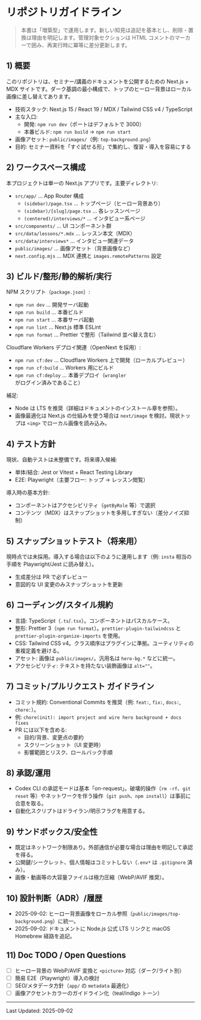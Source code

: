 # リポジトリガイドライン

> 本書は「増築型」で運用します。新しい知見は追記を基本とし、削除・置換は理由を明記します。管理対象セクションは HTML コメントのマーカーで囲み、再実行時に冪等に差分更新します。

## 1) 概要

<!-- codex-managed:start overview -->
このリポジトリは、セミナー/講義のドキュメントを公開するための Next.js + MDX サイトです。ダーク基調の最小構成で、トップのヒーロー背景はローカル画像に差し替えてあります。

- 技術スタック: Next.js 15 / React 19 / MDX / Tailwind CSS v4 / TypeScript
- 主な入口:
  - 開発: `npm run dev`（ポートはデフォルトで 3000）
  - 本番ビルド: `npm run build` → `npm run start`
- 画像アセット: `public/images/`（例: `top-background.png`）
- 目的: セミナー資料を「すぐ試せる形」で集約し、復習・導入を容易にする
<!-- codex-managed:end overview -->

## 2) ワークスペース構成

<!-- codex-managed:start workspace -->
本プロジェクトは単一の Next.js アプリです。主要ディレクトリ:

- `src/app/` … App Router 構成
  - `(sidebar)/page.tsx` … トップページ（ヒーロー背景あり）
  - `(sidebar)/[slug]/page.tsx` … 各レッスンページ
  - `(centered)/interviews/*` … インタビュー系ページ
- `src/components/` … UI コンポーネント群
- `src/data/lessons/*.mdx` … レッスン本文（MDX）
- `src/data/interviews*` … インタビュー関連データ
- `public/images/` … 画像アセット（背景画像など）
- `next.config.mjs` … MDX 連携と `images.remotePatterns` 設定
<!-- codex-managed:end workspace -->

## 3) ビルド/整形/静的解析/実行

<!-- codex-managed:start build -->
NPM スクリプト（`package.json`）:

- `npm run dev` … 開発サーバ起動
- `npm run build` … 本番ビルド
- `npm run start` … 本番サーバ起動
- `npm run lint` … Next.js 標準 ESLint
- `npm run format` … Prettier で整形（Tailwind 並べ替え含む）

Cloudflare Workers デプロイ関連（OpenNext を採用）:

- `npm run cf:dev` … Cloudflare Workers 上で開発（ローカルプレビュー）
- `npm run cf:build` … Workers 用にビルド
- `npm run cf:deploy` … 本番デプロイ（`wrangler` がログイン済みであること）

補足:
- Node は LTS を推奨（詳細はドキュメントのインストール章を参照）。
- 画像最適化は Next.js の仕組みを使う場合は `next/image` を検討。現状トップは `<img>` でローカル画像を読み込み。
<!-- codex-managed:end build -->

## 4) テスト方針

<!-- codex-managed:start tests -->
現状、自動テストは未整備です。将来導入候補:

- 単体/結合: Jest or Vitest + React Testing Library
- E2E: Playwright（主要フロー: トップ → レッスン閲覧）

導入時の基本方針:
- コンポーネントはアクセシビリティ（`getByRole` 等）で選択
- コンテンツ（MDX）はスナップショットを多用しすぎない（差分ノイズ抑制）
<!-- codex-managed:end tests -->

## 5) スナップショットテスト（将来用）

<!-- codex-managed:start snapshot-tests -->
現時点では未採用。導入する場合は以下のように運用します（例: `insta` 相当の手順を Playwright/Jest に読み替え）。

- 生成差分は PR で必ずレビュー
- 意図的な UI 変更のみスナップショットを更新
<!-- codex-managed:end snapshot-tests -->

## 6) コーディング/スタイル規約

<!-- codex-managed:start conventions -->
- 言語: TypeScript（`.ts`/`.tsx`）。コンポーネントはパスカルケース。
- 整形: Prettier 3（`npm run format`）。`prettier-plugin-tailwindcss` と `prettier-plugin-organize-imports` を使用。
- CSS: Tailwind CSS v4。クラス順序はプラグインに準拠。ユーティリティの重複定義を避ける。
- アセット: 画像は `public/images/`。汎用名は `hero-bg.*` などに統一。
- アクセシビリティ: テキストを持たない装飾画像は `alt=""`。
<!-- codex-managed:end conventions -->

## 7) コミット/プルリクエスト ガイドライン

<!-- codex-managed:start vcs -->
- コミット規約: Conventional Commits を推奨（例: `feat:`, `fix:`, `docs:`, `chore:`）。
- 例: `chore(init): import project and wire hero background + docs fixes`
- PR には以下を含める:
  - 目的/背景、変更点の要約
  - スクリーンショット（UI 変更時）
  - 影響範囲とリスク、ロールバック手順
<!-- codex-managed:end vcs -->

## 8) 承認/運用

<!-- codex-managed:start approvals -->
- Codex CLI の承認モードは基本「on-request」。破壊的操作（`rm -rf`、`git reset` 等）やネットワークを伴う操作（`git push`、`npm install`）は事前に合意を取る。
- 自動化スクリプトはドライラン/明示フラグを用意する。
<!-- codex-managed:end approvals -->

## 9) サンドボックス/安全性

<!-- codex-managed:start sandbox -->
- 既定はネットワーク制限あり。外部通信が必要な場合は理由を明記して承認を得る。
- 公開鍵/シークレット、個人情報はコミットしない（`.env*` は `.gitignore` 済み）。
- 画像・動画等の大容量ファイルは極力圧縮（WebP/AVIF 推奨）。
<!-- codex-managed:end sandbox -->

## 10) 設計判断（ADR）/履歴

<!-- codex-managed:start adr -->
- 2025-09-02: ヒーロー背景画像をローカル参照（`public/images/top-background.png`）に統一。
- 2025-09-02: ドキュメントに Node.js 公式 LTS リンクと macOS Homebrew 経路を追記。
<!-- codex-managed:end adr -->

## 11) Doc TODO / Open Questions

<!-- codex-managed:start todo -->
- [ ] ヒーロー背景の WebP/AVIF 変換と `<picture>` 対応（ダーク/ライト別）
- [ ] 簡易 E2E（Playwright）導入の検討
- [ ] SEO/メタデータ方針（`app/` の `metadata` 最適化）
- [ ] 画像アクセントカラーのガイドライン化（teal/indigo トーン）
<!-- codex-managed:end todo -->

---

Last Updated: 2025-09-02
